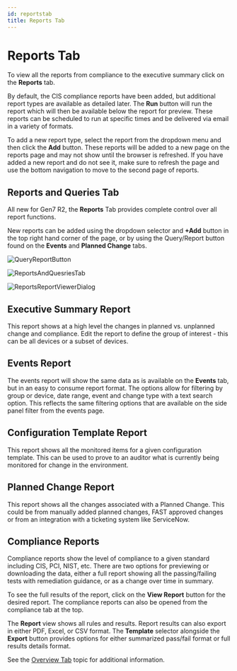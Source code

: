 ```yaml
---
id: reportstab
title: Reports Tab
---
```


# Reports Tab

To view all the reports from compliance to the executive summary click on the **Reports** tab.

By default, the CIS compliance reports have been added, but additional report types are available as detailed later. The **Run** button will run the report which will then be available below the report for preview. These reports can be scheduled to run at specific times and be delivered via email in a variety of formats.

To add a new report type, select the report from the dropdown menu and then click the **Add** button. These reports will be added to a new page on the reports page and may not show until the browser is refreshed. If you have added a new report and do not see it, make sure to refresh the page and use the bottom navigation to move to the second page of reports.

## Reports and Queries Tab

All new for Gen7 R2, the **Reports** Tab provides complete control over all report functions.

New reports can be added using the dropdown selector and **+Add** button in the top right hand corner of the page, or by using the Query/Report button found on the **Events** and **Planned Change** tabs.

![QueryReportButton](/img/changetracker/admin/QueryReportButton.png "QueryReportButton")

![ReportsAndQuesriesTab](/img/changetracker/admin/ReportsAndQuesriesTab.png "ReportsAndQuesriesTab")

![ReportsReportViewerDialog](/img/changetracker/admin/ReportsReportViewerDialog.png "ReportsReportViewerDialog")

## Executive Summary Report

This report shows at a high level the changes in planned vs. unplanned change and compliance. Edit the report to define the group of interest - this can be all devices or a subset of devices.

## Events Report

The events report will show the same data as is available on the **Events** tab, but in an easy to consume report format. The options allow for filtering by group or device, date range, event and change type with a text search option. This reflects the same filtering options that are available on the side panel filter from the events page.

## Configuration Template Report

This report shows all the monitored items for a given configuration template. This can be used to prove to an auditor what is currently being monitored for change in the environment.

## Planned Change Report

This report shows all the changes associated with a Planned Change. This could be from manually added planned changes, FAST approved changes or from an integration with a ticketing system like ServiceNow.

## Compliance Reports

Compliance reports show the level of compliance to a given standard including CIS, PCI, NIST, etc. There are two options for previewing or downloading the data, either a full report showing all the passing/failing tests with remediation guidance, or as a change over time in summary.

To see the full results of the report, click on the **View Report** button for the desired report. The compliance reports can also be opened from the compliance tab at the top.

The **Report** view shows all rules and results. Report results can also export in either PDF, Excel, or CSV format. The **Template** selector alongside the **Export** button provides options for either summarized pass/fail format or full results details format.

See the [Overview Tab](ComplianceOverviewTab.md "Overview Tab") topic for additional information.